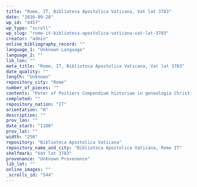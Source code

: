 ```yaml
---
title: "Rome, IT, Biblioteca Apostolica Vaticana, Vat lat 3783"
date: "2016-09-28"
wp_id: "4457"
wp_type: "scroll"
wp_slug: "rome-it-biblioteca-apostolica-vaticana-vat-lat-3783"
creator: "admin"
online_bibliography_record: ""
language_1: "Unknown Language"
language_2: ""
lib_lon: ""
meta_title: "Rome, IT, Biblioteca Apostolica Vaticana, Vat lat 3783"
date_quality: ""
length: "Unknown"
repository_city: "Rome"
number_of_pieces: ""
contents: "Peter of Poitiers Compendium historiae in genealogia Christi."
completed: ""
repository_nation: "IT"
orientation: "H"
description: ""
prov_lon: ""
date_start: "1100"
prov_lat: ""
width: "250"
repository: "Biblioteca Apostolica Vaticana"
repository_name_and_city: "Biblioteca Apostolica Vaticana, Rome IT"
shelfmark: "Vat lat 3783"
provenance: "Unknown Provenance"
lib_lat: ""
online_images: ""
_scrolls_id: "544"
---
```



